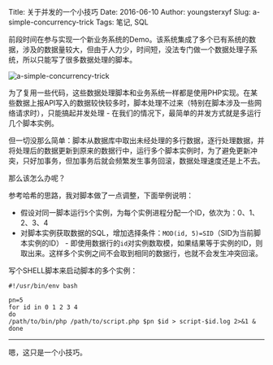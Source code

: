 Title: 关于并发的一个小技巧
Date: 2016-06-10
Author: youngsterxyf
Slug: a-simple-concurrency-trick
Tags: 笔记, SQL

前段时间在参与实现一个新业务系统的Demo。该系统集成了多个已有系统的数据，涉及的数据量较大，但由于人力少，时间短，没法专门做一个数据处理子系统，所以只能写了很多数据处理的脚本。

![a-simple-concurrency-trick](https://i.loli.net/2020/06/14/9Q1r52Cq3ZTOXt6.png)

为了复用一些代码，这些数据处理脚本和业务系统一样都是使用PHP实现。在某些数据上报API写入的数据较快较多时，脚本处理不过来（特别在脚本涉及一些网络请求时），只能搞起并发处理 - 在我们的情况下，最简单的并发方式就是多运行几个脚本实例。

但一切没那么简单：脚本从数据库中取出未经处理的多行数据，逐行处理数据，并将处理后的数据更新到原来的数据行中，运行多个脚本实例时，为了避免更新冲突，只好加事务，但加事务后就会频繁发生事务回滚，数据处理速度还是上不去。

那么该怎么办呢？

参考哈希的思路，我对脚本做了一点调整，下面举例说明：

- 假设对同一脚本运行`5`个实例，为每个实例进程分配一个ID，依次为：0、1、2、3、4
- 对脚本实例获取数据的SQL，增加选择条件：`MOD(id, 5)=SID`（SID为当前脚本实例的ID） - 即使用数据行的`id`对实例数取模，如果结果等于实例的ID，则取出来。这样多个实例之间不会取到相同的数据行，也就不会发生冲突回滚。

写个SHELL脚本来启动脚本的多个实例：

```shell
#!/usr/bin/env bash

pn=5
for id in 0 1 2 3 4
do
/path/to/bin/php /path/to/script.php $pn $id > script-$id.log 2>&1 &
done
```

------

嗯，这只是一个小技巧。

